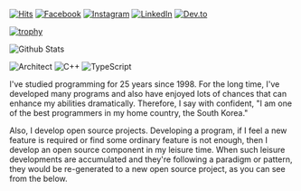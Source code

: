 [![Hits](https://hits.seeyoufarm.com/api/count/incr/badge.svg?url=https%3A%2F%2Fgithub.com%2Fsamcon)](https://hits.seeyoufarm.com)
[![Facebook](https://img.shields.io/badge/-Facebook-1877f2?style=round-square&logo=facebook&logoColor=white&link=https://www.facebook.com/jhnam88)](https://www.facebook.com/jhnam88)
[![Instagram](https://img.shields.io/badge/-Instagram-e4405f?style=round-square&logo=instagram&logoColor=white&link=https://www.instagram.com/jhnam88)](https://www.instagram.com/jhnam88)
[![LinkedIn](https://img.shields.io/badge/-LinkedIn-0077b5?style=round-square&logo=linkedin&logoColor=white&link=https://www.linkedin.com/in/jhnam88)](https://www.linkedin.com/in/jhnam88)
[![Dev.to](https://img.shields.io/badge/dev.to-0A0A0A?style=round-square&logo=devdotto&logoColor=white)](https://dev.to/samchon)

[![trophy](https://github-profile-trophy.vercel.app/?username=samchon&column=4&no-frame=true)](https://github.com/ryo-ma/github-profile-trophy)

![Github Stats](https://github-readme-stats.vercel.app/api?username=samchon&show_icons=true&count_private=true&hide_border=true)

<!-- https://simpleicons.org -->

![Architect](https://img.shields.io/badge/-Architect-3955a3?style=for-the-badge&logo=microsoft%20visio&logoColor=fff)
![C++](https://img.shields.io/badge/-C++-00599c?style=for-the-badge&logo=c%2B%2B&logoColor=fff)
![TypeScript](https://img.shields.io/badge/-TypeScript-007acc?style=for-the-badge&logo=typescript&logoColor=fff)
<!-- ![Rust](https://img.shields.io/badge/-Rust-000000?style=for-the-badge&logo=rust&logoColor=fff) -->

I've studied programming for 25 years since 1998. For the long time, I've developed many programs and also have enjoyed lots of chances that can enhance my abilities dramatically. Therefore, I say with confident, "I am one of the best programmers in my home country, the South Korea."

Also, I develop open source projects. Developing a program, if I feel a new feature is required or find some ordinary feature is not enough, then I develop an open source component in my leisure time. When such leisure developments are accumulated and they're following a paradigm or pattern, they would be re-generated to a new open source project, as you can see from the below.
